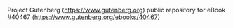 Project Gutenberg (https://www.gutenberg.org) public repository for eBook #40467 (https://www.gutenberg.org/ebooks/40467)

